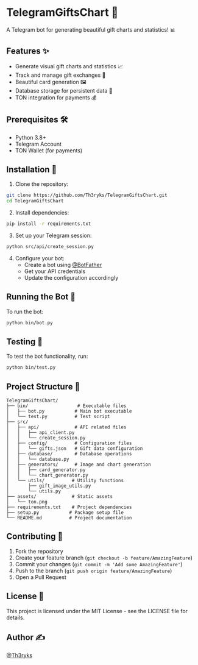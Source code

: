 # TelegramGiftsChart 🎁

A Telegram bot for generating beautiful gift charts and statistics! 📊

## Features ✨

- Generate visual gift charts and statistics 📈
- Track and manage gift exchanges 🎉
- Beautiful card generation 🖼️
- Database storage for persistent data 💾
- TON integration for payments 💰

## Prerequisites 🛠️

- Python 3.8+
- Telegram Account
- TON Wallet (for payments)

## Installation 🚀

1. Clone the repository:
```bash
git clone https://github.com/Th3ryks/TelegramGiftsChart.git
cd TelegramGiftsChart
```

2. Install dependencies:
```bash
pip install -r requirements.txt
```

3. Set up your Telegram session:
```bash
python src/api/create_session.py
```

4. Configure your bot:
   - Create a bot using [@BotFather](https://t.me/BotFather)
   - Get your API credentials
   - Update the configuration accordingly

## Running the Bot 🤖

To run the bot:
```bash
python bin/bot.py
```

## Testing 🧪

To test the bot functionality, run:
```bash
python bin/test.py
```

## Project Structure 📁

```
TelegramGiftsChart/
├── bin/                  # Executable files
│   ├── bot.py           # Main bot executable
│   └── test.py          # Test script
├── src/
│   ├── api/             # API related files
│   │   ├── api_client.py
│   │   └── create_session.py
│   ├── config/          # Configuration files
│   │   └── gifts.json   # Gift data configuration
│   ├── database/        # Database operations
│   │   └── database.py
│   ├── generators/      # Image and chart generation
│   │   ├── card_generator.py
│   │   └── chart_generator.py
│   └── utils/          # Utility functions
│       ├── gift_image_utils.py
│       └── utils.py
├── assets/             # Static assets
│   └── ton.png
├── requirements.txt    # Project dependencies
├── setup.py           # Package setup file
└── README.md          # Project documentation
```

## Contributing 🤝

1. Fork the repository
2. Create your feature branch (`git checkout -b feature/AmazingFeature`)
3. Commit your changes (`git commit -m 'Add some AmazingFeature'`)
4. Push to the branch (`git push origin feature/AmazingFeature`)
5. Open a Pull Request

## License 📝

This project is licensed under the MIT License - see the LICENSE file for details.

## Author ✍️

[@Th3ryks](https://github.com/Th3ryks) 